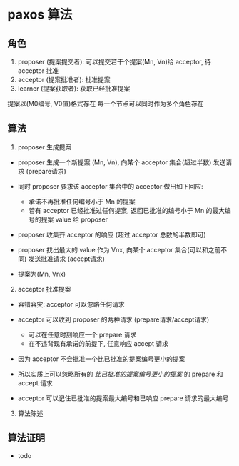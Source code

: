 # paxos 算法

## 角色

1. proposer (提案提交者): 可以提交若干个提案(Mn, Vn)给 acceptor, 待 acceptor 批准
2. acceptor (提案批准者): 批准提案
3. learner (提案获取者): 获取已经批准提案

提案以(M0编号, V0值)格式存在
每一个节点可以同时作为多个角色存在

## 算法

1. proposer 生成提案

- proposer 生成一个新提案 (Mn, Vn), 向某个 acceptor 集合(超过半数) 发送请求 (prepare请求)
- 同时 proposer 要求该 acceptor 集合中的 acceptor 做出如下回应:

    - 承诺不再批准任何编号小于 Mn 的提案
    - 若有 acceptor 已经批准过任何提案, 返回已批准的编号小于 Mn 的最大编号的提案 value 给 proposer

- proposer 收集齐 acceptor 的响应 (超过 acceptor 总数的半数即可)
- proposer 找出最大的 value 作为 Vnx, 向某个 acceptor 集合(可以和之前不同) 发送批准请求 (accept请求)
- 提案为(Mn, Vnx)


2. acceptor 批准提案

- 容错容灾: acceptor 可以忽略任何请求
- acceptor 可以收到 proposer 的两种请求 (prepare请求/accept请求)

    - 可以在任意时刻响应一个 prepare 请求
    - 在不违背现有承诺的前提下, 任意响应 accept 请求

- 因为 acceptor 不会批准一个比已批准的提案编号更小的提案
- 所以实质上可以忽略所有的 _比已批准的提案编号更小的提案_ 的 prepare 和 accept 请求
- acceptor 可以记住已批准的提案最大编号和已响应 prepare 请求的最大编号


3. 算法陈述




## 算法证明

- todo